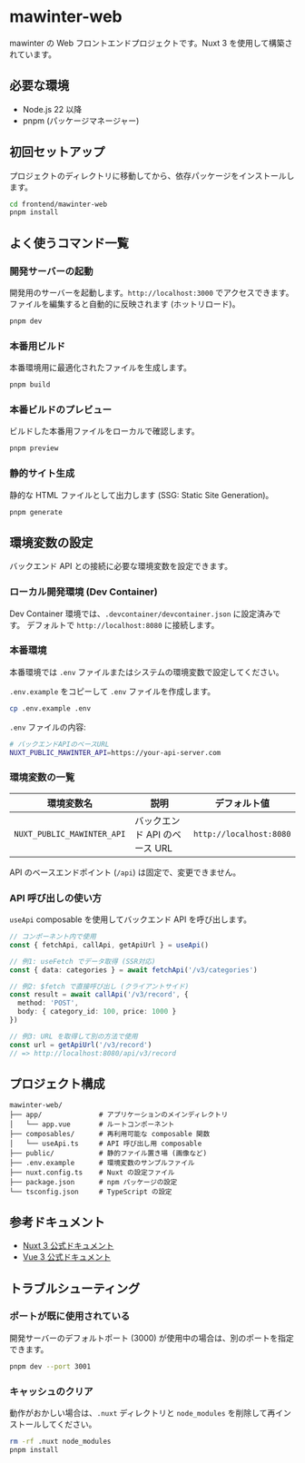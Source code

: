 # mawinter-web

mawinter の Web フロントエンドプロジェクトです。Nuxt 3 を使用して構築されています。

## 必要な環境

- Node.js 22 以降
- pnpm (パッケージマネージャー)

## 初回セットアップ

プロジェクトのディレクトリに移動してから、依存パッケージをインストールします。

```bash
cd frontend/mawinter-web
pnpm install
```

## よく使うコマンド一覧

### 開発サーバーの起動

開発用のサーバーを起動します。`http://localhost:3000` でアクセスできます。
ファイルを編集すると自動的に反映されます (ホットリロード)。

```bash
pnpm dev
```

### 本番用ビルド

本番環境用に最適化されたファイルを生成します。

```bash
pnpm build
```

### 本番ビルドのプレビュー

ビルドした本番用ファイルをローカルで確認します。

```bash
pnpm preview
```

### 静的サイト生成

静的な HTML ファイルとして出力します (SSG: Static Site Generation)。

```bash
pnpm generate
```

## 環境変数の設定

バックエンド API との接続に必要な環境変数を設定できます。

### ローカル開発環境 (Dev Container)

Dev Container 環境では、`.devcontainer/devcontainer.json` に設定済みです。
デフォルトで `http://localhost:8080` に接続します。

### 本番環境

本番環境では `.env` ファイルまたはシステムの環境変数で設定してください。

`.env.example` をコピーして `.env` ファイルを作成します。

```bash
cp .env.example .env
```

`.env` ファイルの内容:

```bash
# バックエンドAPIのベースURL
NUXT_PUBLIC_MAWINTER_API=https://your-api-server.com
```

### 環境変数の一覧

| 環境変数名                      | 説明                           | デフォルト値           |
| ------------------------------- | ------------------------------ | ---------------------- |
| `NUXT_PUBLIC_MAWINTER_API`      | バックエンド API のベース URL | `http://localhost:8080` |

API のベースエンドポイント (`/api`) は固定で、変更できません。

### API 呼び出しの使い方

`useApi` composable を使用してバックエンド API を呼び出します。

```typescript
// コンポーネント内で使用
const { fetchApi, callApi, getApiUrl } = useApi()

// 例1: useFetch でデータ取得 (SSR対応)
const { data: categories } = await fetchApi('/v3/categories')

// 例2: $fetch で直接呼び出し (クライアントサイド)
const result = await callApi('/v3/record', {
  method: 'POST',
  body: { category_id: 100, price: 1000 }
})

// 例3: URL を取得して別の方法で使用
const url = getApiUrl('/v3/record')
// => http://localhost:8080/api/v3/record
```

## プロジェクト構成

```
mawinter-web/
├── app/              # アプリケーションのメインディレクトリ
│   └── app.vue       # ルートコンポーネント
├── composables/      # 再利用可能な composable 関数
│   └── useApi.ts     # API 呼び出し用 composable
├── public/           # 静的ファイル置き場 (画像など)
├── .env.example      # 環境変数のサンプルファイル
├── nuxt.config.ts    # Nuxt の設定ファイル
├── package.json      # npm パッケージの設定
└── tsconfig.json     # TypeScript の設定
```

## 参考ドキュメント

- [Nuxt 3 公式ドキュメント](https://nuxt.com/docs/getting-started/introduction)
- [Vue 3 公式ドキュメント](https://ja.vuejs.org/guide/introduction.html)

## トラブルシューティング

### ポートが既に使用されている

開発サーバーのデフォルトポート (3000) が使用中の場合は、別のポートを指定できます。

```bash
pnpm dev --port 3001
```

### キャッシュのクリア

動作がおかしい場合は、`.nuxt` ディレクトリと `node_modules` を削除して再インストールしてください。

```bash
rm -rf .nuxt node_modules
pnpm install
```
